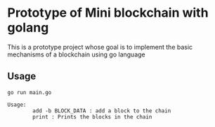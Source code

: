 # Prototype of Mini blockchain with golang

This is a prototype project whose goal is to implement the basic mechanisms of a blockchain using go language

## Usage

```
go run main.go

Usage:
        add -b BLOCK_DATA : add a block to the chain
        print : Prints the blocks in the chain
```